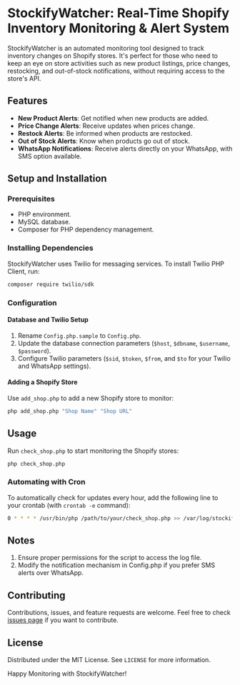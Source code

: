# StockifyWatcher: Real-Time Shopify Inventory Monitoring & Alert System

StockifyWatcher is an automated monitoring tool designed to track inventory changes on Shopify stores. It's perfect for those who need to keep an eye on store activities such as new product listings, price changes, restocking, and out-of-stock notifications, without requiring access to the store's API.

## Features

- **New Product Alerts**: Get notified when new products are added.
- **Price Change Alerts**: Receive updates when prices change.
- **Restock Alerts**: Be informed when products are restocked.
- **Out of Stock Alerts**: Know when products go out of stock.
- **WhatsApp Notifications**: Receive alerts directly on your WhatsApp, with SMS option available.

## Setup and Installation

### Prerequisites

- PHP environment.
- MySQL database.
- Composer for PHP dependency management.

### Installing Dependencies

StockifyWatcher uses Twilio for messaging services. To install Twilio PHP Client, run:

```bash
composer require twilio/sdk
```

### Configuration

#### Database and Twilio Setup

1. Rename `Config.php.sample` to `Config.php`.
2. Update the database connection parameters (`$host`, `$dbname`, `$username`, `$password`).
3. Configure Twilio parameters (`$sid`, `$token`, `$from`, and `$to` for your Twilio and WhatsApp settings).

#### Adding a Shopify Store

Use `add_shop.php` to add a new Shopify store to monitor:

```bash
php add_shop.php "Shop Name" "Shop URL"
```


## Usage
Run `check_shop.php` to start monitoring the Shopify stores:
```bash
php check_shop.php
```

### Automating with Cron
To automatically check for updates every hour, add the following line to your crontab (with `crontab -e` command):

```bash
0 * * * * /usr/bin/php /path/to/your/check_shop.php >> /var/log/stockifywatcher.log 2>&1
```

## Notes

1. Ensure proper permissions for the script to access the log file.
2. Modify the notification mechanism in Config.php if you prefer SMS alerts over WhatsApp.

## Contributing
Contributions, issues, and feature requests are welcome. Feel free to check [issues page](https://github.com/TomBerger90/StockifyWatcher/issues) if you want to contribute.


## License
Distributed under the MIT License. See `LICENSE` for more information.


Happy Monitoring with StockifyWatcher!
